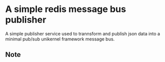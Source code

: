 # A simple redis message bus publisher

A simple publisher service used to trannsform and publish json data
into a minimal pub/sub unikernel framework message bus.

## Note
